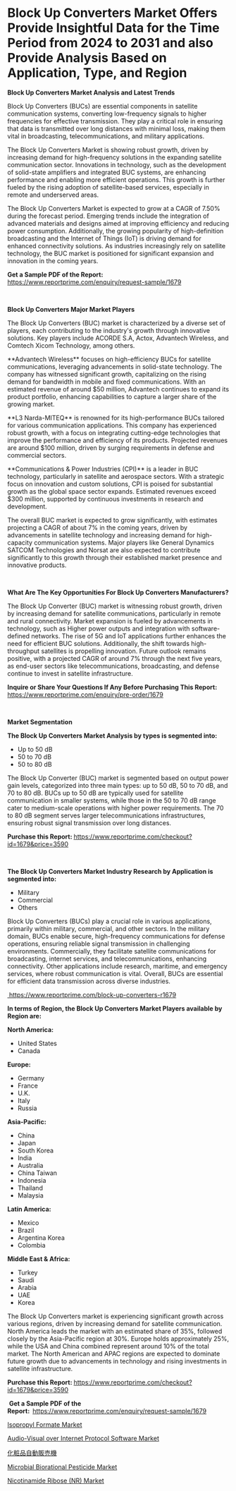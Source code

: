 <p><h1>Block Up Converters Market Offers Provide Insightful Data for the Time Period from 2024 to 2031 and also Provide Analysis Based on Application, Type, and Region</h1></p><p><strong>Block Up Converters Market Analysis and Latest Trends</strong></p>
<p><p>Block Up Converters (BUCs) are essential components in satellite communication systems, converting low-frequency signals to higher frequencies for effective transmission. They play a critical role in ensuring that data is transmitted over long distances with minimal loss, making them vital in broadcasting, telecommunications, and military applications.</p><p>The Block Up Converters Market is showing robust growth, driven by increasing demand for high-frequency solutions in the expanding satellite communication sector. Innovations in technology, such as the development of solid-state amplifiers and integrated BUC systems, are enhancing performance and enabling more efficient operations. This growth is further fueled by the rising adoption of satellite-based services, especially in remote and underserved areas.</p><p>The Block Up Converters Market is expected to grow at a CAGR of 7.50% during the forecast period. Emerging trends include the integration of advanced materials and designs aimed at improving efficiency and reducing power consumption. Additionally, the growing popularity of high-definition broadcasting and the Internet of Things (IoT) is driving demand for enhanced connectivity solutions. As industries increasingly rely on satellite technology, the BUC market is positioned for significant expansion and innovation in the coming years.</p></p>
<p><strong>Get a Sample PDF of the Report:&nbsp;</strong> <a href="https://www.reportprime.com/enquiry/request-sample/1679">https://www.reportprime.com/enquiry/request-sample/1679</a></p>
<p>&nbsp;</p>
<p><strong>Block Up Converters Major Market Players</strong></p>
<p><p>The Block Up Converters (BUC) market is characterized by a diverse set of players, each contributing to the industry's growth through innovative solutions. Key players include ACORDE S.A, Actox, Advantech Wireless, and Comtech Xicom Technology, among others. </p><p>**Advantech Wireless** focuses on high-efficiency BUCs for satellite communications, leveraging advancements in solid-state technology. The company has witnessed significant growth, capitalizing on the rising demand for bandwidth in mobile and fixed communications. With an estimated revenue of around $50 million, Advantech continues to expand its product portfolio, enhancing capabilities to capture a larger share of the growing market.</p><p>**L3 Narda-MITEQ** is renowned for its high-performance BUCs tailored for various communication applications. This company has experienced robust growth, with a focus on integrating cutting-edge technologies that improve the performance and efficiency of its products. Projected revenues are around $100 million, driven by surging requirements in defense and commercial sectors.</p><p>**Communications & Power Industries (CPI)** is a leader in BUC technology, particularly in satellite and aerospace sectors. With a strategic focus on innovation and custom solutions, CPI is poised for substantial growth as the global space sector expands. Estimated revenues exceed $300 million, supported by continuous investments in research and development.</p><p>The overall BUC market is expected to grow significantly, with estimates projecting a CAGR of about 7% in the coming years, driven by advancements in satellite technology and increasing demand for high-capacity communication systems. Major players like General Dynamics SATCOM Technologies and Norsat are also expected to contribute significantly to this growth through their established market presence and innovative products.</p></p>
<p>&nbsp;</p>
<p><strong>What Are The Key Opportunities For Block Up Converters Manufacturers?</strong></p>
<p><p>The Block Up Converter (BUC) market is witnessing robust growth, driven by increasing demand for satellite communications, particularly in remote and rural connectivity. Market expansion is fueled by advancements in technology, such as Higher power outputs and integration with software-defined networks. The rise of 5G and IoT applications further enhances the need for efficient BUC solutions. Additionally, the shift towards high-throughput satellites is propelling innovation. Future outlook remains positive, with a projected CAGR of around 7% through the next five years, as end-user sectors like telecommunications, broadcasting, and defense continue to invest in satellite infrastructure.</p></p>
<p><strong>Inquire or Share Your Questions If Any Before Purchasing This Report:</strong> <a href="https://www.reportprime.com/enquiry/pre-order/1679">https://www.reportprime.com/enquiry/pre-order/1679</a></p>
<p>&nbsp;</p>
<p><strong>Market Segmentation</strong></p>
<p><strong>The Block Up Converters Market Analysis by types is segmented into:</strong></p>
<p><ul><li>Up to 50 dB</li><li>50 to 70 dB</li><li>50 to 80 dB</li></ul></p>
<p><p>The Block Up Converter (BUC) market is segmented based on output power gain levels, categorized into three main types: up to 50 dB, 50 to 70 dB, and 70 to 80 dB. BUCs up to 50 dB are typically used for satellite communication in smaller systems, while those in the 50 to 70 dB range cater to medium-scale operations with higher power requirements. The 70 to 80 dB segment serves larger telecommunications infrastructures, ensuring robust signal transmission over long distances.</p></p>
<p><strong>Purchase this Report:&nbsp;</strong><a href="https://www.reportprime.com/checkout?id=1679&price=3590">https://www.reportprime.com/checkout?id=1679&price=3590</a></p>
<p>&nbsp;</p>
<p><strong>The Block Up Converters Market Industry Research by Application is segmented into:</strong></p>
<p><ul><li>Military</li><li>Commercial</li><li>Others</li></ul></p>
<p><p>Block Up Converters (BUCs) play a crucial role in various applications, primarily within military, commercial, and other sectors. In the military domain, BUCs enable secure, high-frequency communications for defense operations, ensuring reliable signal transmission in challenging environments. Commercially, they facilitate satellite communications for broadcasting, internet services, and telecommunications, enhancing connectivity. Other applications include research, maritime, and emergency services, where robust communication is vital. Overall, BUCs are essential for efficient data transmission across diverse industries.</p></p>
<p><a href="https://www.reportprime.com/block-up-converters-r1679">&nbsp;https://www.reportprime.com/block-up-converters-r1679</a></p>
<p><strong>In terms of Region, the Block Up Converters Market Players available by Region are:</strong></p>
<p>
    <p> <strong> North America: </strong>
        <ul>
            <li>United States</li>
            <li>Canada</li>
        </ul>
        </p> 
    <p> <strong> Europe: </strong>
        <ul>
            <li>Germany</li>
            <li>France</li>
            <li>U.K.</li>
            <li>Italy</li>
            <li>Russia</li>
        </ul>
        </p> 
    <p> <strong> Asia-Pacific: </strong>
        <ul>
            <li>China</li>
            <li>Japan</li>
            <li>South Korea</li>
            <li>India</li>
            <li>Australia</li>
            <li>China Taiwan</li>
            <li>Indonesia</li>
            <li>Thailand</li>
            <li>Malaysia</li>
        </ul>
        </p> 
    <p> <strong> Latin America: </strong>
        <ul>
            <li>Mexico</li>
            <li>Brazil</li>
            <li>Argentina Korea</li>
            <li>Colombia</li>
        </ul>
        </p> 
    <p> <strong> Middle East & Africa: </strong>
        <ul>
            <li>Turkey</li>
            <li>Saudi</li>
            <li>Arabia</li>
            <li>UAE</li>
            <li>Korea</li>
        </ul>
    </p>
    </p>
<p><p>The Block Up Converters market is experiencing significant growth across various regions, driven by increasing demand for satellite communication. North America leads the market with an estimated share of 35%, followed closely by the Asia-Pacific region at 30%. Europe holds approximately 25%, while the USA and China combined represent around 10% of the total market. The North American and APAC regions are expected to dominate future growth due to advancements in technology and rising investments in satellite infrastructure.</p></p>
<p><strong>Purchase this Report: </strong><a href="https://www.reportprime.com/checkout?id=1679&price=3590">https://www.reportprime.com/checkout?id=1679&price=3590</a></p>
<p>&nbsp;<strong>Get a Sample PDF of the Report:&nbsp;&nbsp;</strong><a href="https://www.reportprime.com/enquiry/request-sample/1679">https://www.reportprime.com/enquiry/request-sample/1679</a></p>
<p><strong></strong></p>
<p><p><a href="https://www.linkedin.com/pulse/isopropyl-formate-market-indicators-size-regional-breakdown-player-2nqze?trackingId=o%2B7srbo0TAmRXPiz9hHwbg%3D%3D">Isopropyl Formate Market</a></p><p><a href="https://medium.com/@kirstencharrison82024/audio-visual-over-internet-protocol-software-market-a-global-and-regional-analysis-2024-2031-d724fdd9b2d7">Audio-Visual over Internet Protocol Software Market</a></p><p><a href="https://medium.com/@mariek11927/2024%E5%B9%B4%E3%81%8B%E3%82%892031%E5%B9%B4%E3%81%BE%E3%81%A712-3-%E3%81%AEcagr%E3%81%A7%E6%8B%A1%E5%A4%A7%E3%81%97%E3%81%A6%E3%81%84%E3%82%8B%E5%8C%96%E7%B2%A7%E5%93%81%E8%87%AA%E5%8B%95%E8%B2%A9%E5%A3%B2%E6%A9%9F%E5%B8%82%E5%A0%B4%E3%81%AE%E8%A6%8F%E6%A8%A1%E3%81%AB%E9%96%A2%E3%81%99%E3%82%8B%E6%B4%9E%E5%AF%9F-181ef3609409">化粧品自動販売機</a></p><p><a href="https://issuu.com/reportprime-2/docs/microbial-biorational-pesticide-mar_e2931014c3327e">Microbial Biorational Pesticide Market</a></p><p><a href="https://medium.com/@luke.russell779/nicotinamide-ribose-nr-market-global-market-insights-and-regional-analysis-2024-2031-bf946c37922d">Nicotinamide Ribose (NR) Market</a></p></p>